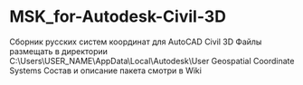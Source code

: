 # MSK_for-Autodesk-Civil-3D
Сборник русских систем координат для AutoCAD Civil 3D
Файлы размещать в директории C:\Users\USER_NAME\AppData\Local\Autodesk\User Geospatial Coordinate Systems
Состав и описание пакета смотри в Wiki
